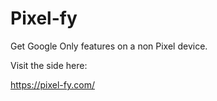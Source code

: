 # Pixel-fy

Get Google Only features on a non Pixel device. 

Visit the side here:

https://pixel-fy.com/
